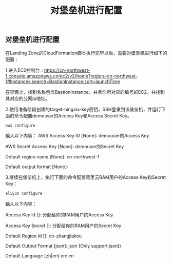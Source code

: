 ﻿---
title: "对堡垒机进行配置"
chapter: false
weight: 23
---

## 对堡垒机进行配置

在Landing Zone的CloudFormation脚本执行完毕以后，需要对堡垒机进行如下的配置：

1.进入EC2控制台：https://cn-northwest-1.console.amazonaws.cn/ec2/v2/home?region=cn-northwest-1#Instances:search=BastionInstance;sort=launchTime

在界面上，找到名称包含BastionInstance、并且你所对应的编号的EC2，并找到其对应的公网ip地址。

2.使用准备阶段创建的target-ningxia-key密钥，SSH登录到该堡垒机，并运行下面的命令配置demouser的Access Key和Access Secret Key。
```bash
aws configure
```

输入以下内容：
AWS Access Key ID [None]: demouser的Access Key

AWS Secret Access Key [None]: demouser的Secret Key

Default region name [None]: cn-northwest-1

Default output format [None]: 

3.继续在堡垒机上，执行下面的命令配置阿里云RAM用户的Access Key和Secret Key：

```bash
aliyun configure
```

输入以下内容：

Access Key Id []: 分配给你的RAM用户的Access Key

Access Key Secret []: 分配给你的RAM用户的Secret Key

Default Region Id []: cn-zhangjiakou

Default Output Format [json]: json (Only support json))

Default Language [zh|en] en: en 



